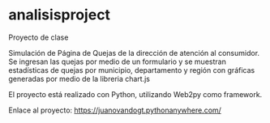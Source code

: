 # analisisproject

Proyecto de clase

Simulación de Página de Quejas de la dirección de atención al consumidor. Se ingresan las quejas por medio de un  formulario y se muestran estadísticas de quejas por municipio, departamento y región con gráficas generadas por medio de la libreria chart.js

El proyecto está realizado con Python, utilizando Web2py como framework.

Enlace al proyecto:  https://juanovandogt.pythonanywhere.com/
